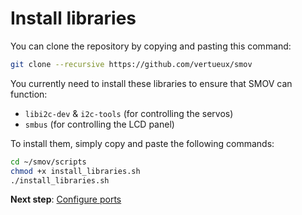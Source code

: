 
# Install libraries

You can clone the repository by copying and pasting this command:

```bash
git clone --recursive https://github.com/vertueux/smov
```

You currently need to install these libraries to ensure that SMOV can function:

* `libi2c-dev` & `i2c-tools` (for controlling the servos)
* `smbus`  (for controlling the LCD panel)

To install them, simply copy and paste the following commands:

```bash
cd ~/smov/scripts
chmod +x install_libraries.sh
./install_libraries.sh
```

**Next step**: [Configure ports](configure_ports.md)
